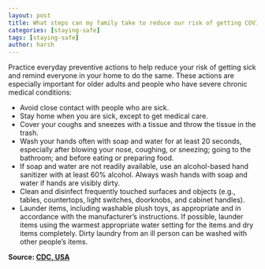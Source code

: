 ```yaml
---
layout: post
title: What steps can my family take to reduce our risk of getting COVID-19?
categories: [staying-safe]
tags: [staying-safe]
author: harsh
---
```


Practice everyday preventive actions to help reduce your risk of getting sick and remind everyone in your home to do the same. These actions are especially important for older adults and people who have severe chronic medical conditions:

* Avoid close contact with people who are sick.
* Stay home when you are sick, except to get medical care.
* Cover your coughs and sneezes with a tissue and throw the tissue in the trash.
* Wash your hands often with soap and water for at least 20 seconds, especially after blowing your nose, coughing, or sneezing; going to the bathroom; and before eating or preparing food.
* If soap and water are not readily available, use an alcohol-based hand sanitizer with at least 60% alcohol. Always wash hands with soap and water if hands are visibly dirty.
* Clean and disinfect frequently touched surfaces and objects (e.g., tables, countertops, light switches, doorknobs, and cabinet handles).
* Launder items, including washable plush toys, as appropriate and in accordance with the manufacturer’s instructions. If possible, launder items using the warmest appropriate water setting for the items and dry items completely. Dirty laundry from an ill person can be washed with other people’s items.

**Source: [CDC, USA](https://www.cdc.gov/coronavirus/2019-ncov/faq.html)**